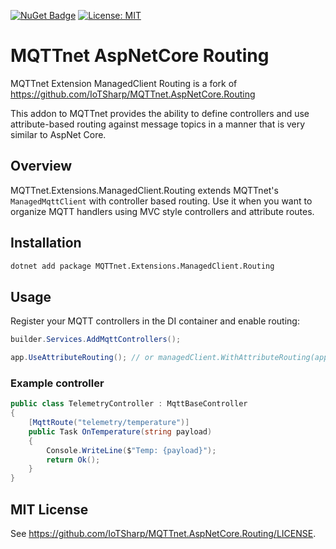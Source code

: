 [![NuGet Badge](https://buildstats.info/nuget/MQTTnet.Extensions.ManagedClient.Routing)](https://www.nuget.org/packages/MQTTnet.Extensions.ManagedClient.Routing/)
[![License: MIT](https://img.shields.io/badge/License-MIT-brightgreen.svg)](https://github.com/lucaschoeneberg/MQTTnet.Extensions.ManagedClient.Routing/LICENSE)

# MQTTnet AspNetCore Routing

MQTTnet Extension ManagedClient Routing is a fork of https://github.com/IoTSharp/MQTTnet.AspNetCore.Routing

This addon to MQTTnet provides the ability to define controllers and use attribute-based routing against message topics in a manner that is very similar to AspNet Core.

## Overview

MQTTnet.Extensions.ManagedClient.Routing extends MQTTnet's `ManagedMqttClient` with controller based routing. Use it when you want to organize MQTT handlers using MVC style controllers and attribute routes.

## Installation

```bash
dotnet add package MQTTnet.Extensions.ManagedClient.Routing
```

## Usage

Register your MQTT controllers in the DI container and enable routing:

```csharp
builder.Services.AddMqttControllers();

app.UseAttributeRouting(); // or managedClient.WithAttributeRouting(app.Services);
```

### Example controller

```csharp
public class TelemetryController : MqttBaseController
{
    [MqttRoute("telemetry/temperature")]
    public Task OnTemperature(string payload)
    {
        Console.WriteLine($"Temp: {payload}");
        return Ok();
    }
}
```

## MIT License

See https://github.com/IoTSharp/MQTTnet.AspNetCore.Routing/LICENSE.
